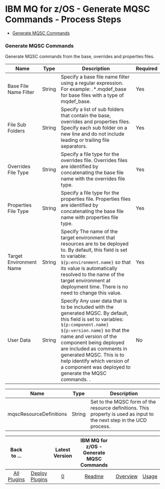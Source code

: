 
# IBM MQ for z/OS - Generate MQSC Commands - Process Steps

* [Generate MQSC Commands](#generate_mqsc_commands)


### Generate MQSC Commands

Generate MQSC commands from the base, overrides and properties files.





| **Name** | **Type** | **Description** | **Required** |
| --- | --- | --- | --- |
| Base File Name Filter | String | Specify a base file name filter using a regular expression. For example: .\*.mqdef\_base for base files with a type of mqdef\_base. | Yes |
| File Sub Folders | String | Specify a list of sub folders that contain the base, overrides and properties files. Specify each sub folder on a new line and do not include leading or trailing file separators. | Yes |
| Overrides File Type | String | Specify a file type for the overrides file. Overrides files are identified by concatenating the base file name with the overrides file type. | Yes |
| Properties File Type | String | Specify a file type for the properties file. Properties files are identified by concatenating the base file name with properties file type. | Yes |
| Target Environment Name | String | Specify The name of the target environment that resources are to be deployed to. By default, this field is set to variable: ``${p:environment.name}`` so that its value is automatically resolved to the name of the target environment at deployment time. There is no need to change this value. | Yes |
| User Data | String | Specify Any user data that is to be included with the generated MQSC. By default, this field is set to variables: ``${p:component.name}`` ``${p:version.name}`` so that the name and version of the component being deployed are included as comments in generated MQSC. This is to help identify which version of a component was deployed to generate the MQSC commands. . | No |




| **Name** | **Type** | **Description** |
| --- | --- | --- |
| mqscResourceDefinitions | String | Set to the MQSC form of the resource definitions. This property is used as input to the next step in the UCD process. |



|Back to ...||Latest Version|IBM MQ for z/OS - Generate MQSC Commands |||
| :---: | :---: | :---: | :---: | :---: | :---: |
|[All Plugins](../../index.md)|[Deploy Plugins](../README.md)|[0]()|[Readme](README.md)|[Overview](overview.md)|[Usage](usage.md)|
